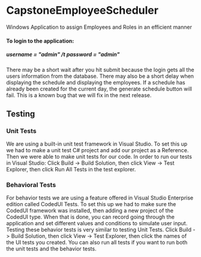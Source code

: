 # CapstoneEmployeeScheduler
Windows Application to assign Employees and Roles in an efficient manner

#### To login to the application: 
##### username = "admin" /t password = "admin" 

There may be a short wait after you hit submit because the login gets all the users information from the database. There may also be a short delay when displaying the schedule and displaying the employees. If a schedule has already been created for the current day, the generate schedule button will fail. This is a known bug that we will fix in the next release.

## Testing
### Unit Tests
We are using a built-in unit test framework in Visual Studio. To set this up we had to make a unit test C# project and add our project as a Reference. Then we were able to make unit tests for our code. In order to run our tests in Visual Studio: Click Build -> Build Solution, then click View -> Test Explorer, then click Run All Tests in the test explorer.

### Behavioral Tests

For behavior tests we are using a feature offered in Visual Studio Enterprise edition called CodedUI Tests. To set this up we had to make sure the CodedUI framework was installed, then adding a new project of the CodedUI type. When that is done, you can record going through the application and set different values and conditions to simulate user input. Testing these behavior tests is very similar to testing Unit Tests. Click Build -> Build Solution, then click View -> Test Explorer, then click the names of the UI tests you created. You can also run all tests if you want to run both the unit tests and the behavior tests.
